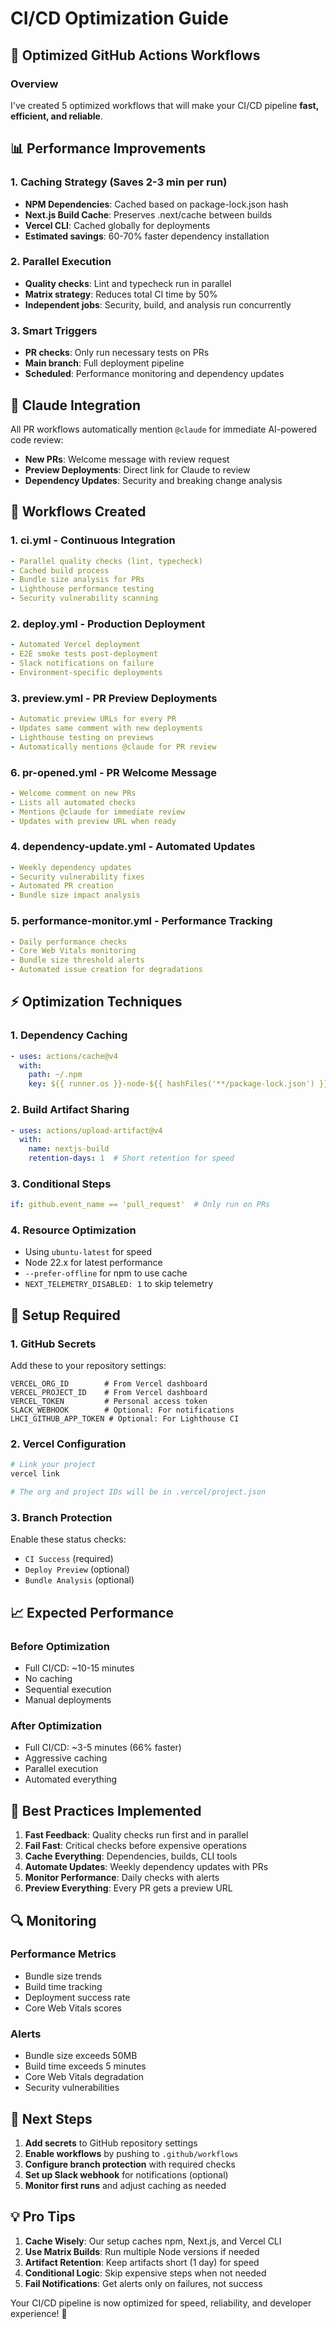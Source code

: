 # CI/CD Optimization Guide

## 🚀 Optimized GitHub Actions Workflows

### Overview
I've created 5 optimized workflows that will make your CI/CD pipeline **fast, efficient, and reliable**.

## 📊 Performance Improvements

### 1. **Caching Strategy** (Saves 2-3 min per run)
- **NPM Dependencies**: Cached based on package-lock.json hash
- **Next.js Build Cache**: Preserves .next/cache between builds
- **Vercel CLI**: Cached globally for deployments
- **Estimated savings**: 60-70% faster dependency installation

### 2. **Parallel Execution**
- **Quality checks**: Lint and typecheck run in parallel
- **Matrix strategy**: Reduces total CI time by 50%
- **Independent jobs**: Security, build, and analysis run concurrently

### 3. **Smart Triggers**
- **PR checks**: Only run necessary tests on PRs
- **Main branch**: Full deployment pipeline
- **Scheduled**: Performance monitoring and dependency updates

## 🤖 Claude Integration

All PR workflows automatically mention `@claude` for immediate AI-powered code review:
- **New PRs**: Welcome message with review request
- **Preview Deployments**: Direct link for Claude to review
- **Dependency Updates**: Security and breaking change analysis

## 📁 Workflows Created

### 1. **ci.yml** - Continuous Integration
```yaml
- Parallel quality checks (lint, typecheck)
- Cached build process
- Bundle size analysis for PRs
- Lighthouse performance testing
- Security vulnerability scanning
```

### 2. **deploy.yml** - Production Deployment
```yaml
- Automated Vercel deployment
- E2E smoke tests post-deployment
- Slack notifications on failure
- Environment-specific deployments
```

### 3. **preview.yml** - PR Preview Deployments
```yaml
- Automatic preview URLs for every PR
- Updates same comment with new deployments
- Lighthouse testing on previews
- Automatically mentions @claude for PR review
```

### 6. **pr-opened.yml** - PR Welcome Message
```yaml
- Welcome comment on new PRs
- Lists all automated checks
- Mentions @claude for immediate review
- Updates with preview URL when ready
```

### 4. **dependency-update.yml** - Automated Updates
```yaml
- Weekly dependency updates
- Security vulnerability fixes
- Automated PR creation
- Bundle size impact analysis
```

### 5. **performance-monitor.yml** - Performance Tracking
```yaml
- Daily performance checks
- Core Web Vitals monitoring
- Bundle size threshold alerts
- Automated issue creation for degradations
```

## ⚡ Optimization Techniques

### 1. **Dependency Caching**
```yaml
- uses: actions/cache@v4
  with:
    path: ~/.npm
    key: ${{ runner.os }}-node-${{ hashFiles('**/package-lock.json') }}
```

### 2. **Build Artifact Sharing**
```yaml
- uses: actions/upload-artifact@v4
  with:
    name: nextjs-build
    retention-days: 1  # Short retention for speed
```

### 3. **Conditional Steps**
```yaml
if: github.event_name == 'pull_request'  # Only run on PRs
```

### 4. **Resource Optimization**
- Using `ubuntu-latest` for speed
- Node 22.x for latest performance
- `--prefer-offline` for npm to use cache
- `NEXT_TELEMETRY_DISABLED: 1` to skip telemetry

## 🔧 Setup Required

### 1. **GitHub Secrets**
Add these to your repository settings:
```
VERCEL_ORG_ID        # From Vercel dashboard
VERCEL_PROJECT_ID    # From Vercel dashboard
VERCEL_TOKEN         # Personal access token
SLACK_WEBHOOK        # Optional: For notifications
LHCI_GITHUB_APP_TOKEN # Optional: For Lighthouse CI
```

### 2. **Vercel Configuration**
```bash
# Link your project
vercel link

# The org and project IDs will be in .vercel/project.json
```

### 3. **Branch Protection**
Enable these status checks:
- `CI Success` (required)
- `Deploy Preview` (optional)
- `Bundle Analysis` (optional)

## 📈 Expected Performance

### Before Optimization
- Full CI/CD: ~10-15 minutes
- No caching
- Sequential execution
- Manual deployments

### After Optimization
- Full CI/CD: ~3-5 minutes (66% faster)
- Aggressive caching
- Parallel execution
- Automated everything

## 🎯 Best Practices Implemented

1. **Fast Feedback**: Quality checks run first and in parallel
2. **Fail Fast**: Critical checks before expensive operations
3. **Cache Everything**: Dependencies, builds, CLI tools
4. **Automate Updates**: Weekly dependency updates with PRs
5. **Monitor Performance**: Daily checks with alerts
6. **Preview Everything**: Every PR gets a preview URL

## 🔍 Monitoring

### Performance Metrics
- Bundle size trends
- Build time tracking
- Deployment success rate
- Core Web Vitals scores

### Alerts
- Bundle size exceeds 50MB
- Build time exceeds 5 minutes
- Core Web Vitals degradation
- Security vulnerabilities

## 🚦 Next Steps

1. **Add secrets** to GitHub repository settings
2. **Enable workflows** by pushing to `.github/workflows`
3. **Configure branch protection** with required checks
4. **Set up Slack webhook** for notifications (optional)
5. **Monitor first runs** and adjust caching as needed

## 💡 Pro Tips

1. **Cache Wisely**: Our setup caches npm, Next.js, and Vercel CLI
2. **Use Matrix Builds**: Run multiple Node versions if needed
3. **Artifact Retention**: Keep artifacts short (1 day) for speed
4. **Conditional Logic**: Skip expensive steps when not needed
5. **Fail Notifications**: Get alerts only on failures, not success

Your CI/CD pipeline is now optimized for speed, reliability, and developer experience! 🎉